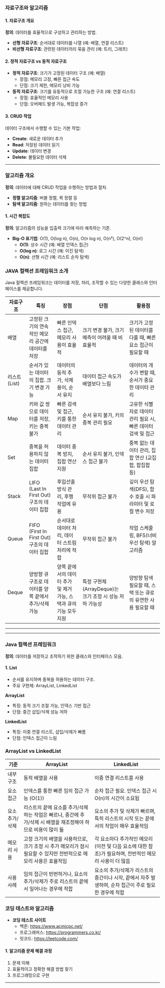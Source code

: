 


### 자료구조와 알고리즘

#### 1. 자료구조 개요
**정의**: 데이터를 효율적으로 구성하고 관리하는 방법.

- **선형 자료구조**: 순서대로 데이터를 나열 (예: 배열, 연결 리스트)
- **비선형 자료구조**: 관련된 데이터끼리 묶음 관리 (예: 트리, 그래프)

#### 2. 정적 자료구조 vs 동적 자료구조
- **정적 자료구조**: 크기가 고정된 데이터 구조 (예: 배열)
    - 장점: 메모리 고정, 빠른 접근 속도
    - 단점: 크기 제한, 메모리 낭비 가능
- **동적 자료구조**: 크기를 유동적으로 조절 가능한 구조 (예: 연결 리스트)
    - 장점: 효율적인 메모리 사용
    - 단점: 오버헤드 발생 가능, 복잡성 증가

#### 3. CRUD 작업
데이터 구조에서 수행할 수 있는 기본 작업:
- **Create**: 새로운 데이터 추가
- **Read**: 저장된 데이터 읽기
- **Update**: 데이터 변경
- **Delete**: 불필요한 데이터 삭제

---

### 알고리즘 개요
**정의**: 데이터에 대해 CRUD 작업을 수행하는 방법과 절차.

- **정렬 알고리즘**: 버블 정렬, 퀵 정렬 등
- **탐색 알고리즘**: 원하는 데이터를 찾는 방법

#### 1. 시간 복잡도
**정의**: 알고리즘의 성능을 입출력 크기에 따라 예측하는 기준.
- **Big-O 표기법**: O(1), O(log n), O(n), O(n log n), O(n²), O(2^n), O(n!)
    - **O(1)**: 상수 시간 (예: 배열 인덱스 접근)
    - **O(log n)**: 로그 시간 (예: 이진 탐색)
    - **O(n)**: 선형 시간 (예: 리스트 순차 탐색)


### JAVA 컬렉션 프레임워크 소개

Java 컬렉션 프레임워크는 데이터를 저장, 처리, 조작할 수 있는 다양한 클래스와 인터페이스를 제공합니다.

| 자료구조 | 특징 | 장점 | 단점 | 활용점 |
|----------|------|------|------|--------|
| 배열 | 고정된 크기의 연속적인 메모리 공간에 데이터를 저장 | 빠른 인덱스 접근, 메모리 사용이 효율적 | 크기 변경 불가, 크기 예측이 어려울 때 비효율적 | 크기가 고정된 데이터를 다룰 때, 빠른 요소 접근이 필요할 때 |
| 리스트 (List) | 순서가 있는 데이터의 집합. 크기 변경 가능 | 데이터의 동적 추가, 삭제 용이, 순서 유지 | 데이터 접근 속도가 배열보다 느림 | 데이터의 개수가 변할 때, 순서가 중요한 데이터 관리 |
| Map | 키와 값 쌍으로 데이터를 저장, 키는 중복 불가 | 빠른 검색 및 접근, 키를 통한 데이터 관리 | 순서 유지 불가, 키의 중복 관리 필요 | 고유한 식별자로 데이터 관리 필요 시, 빠른 데이터 검색 및 접근 |
| Set | 중복을 허용하지 않는 데이터 집합 | 데이터 중복 방지, 집합 연산 지원 | 순서 유지 불가, 인덱스 접근 불가 | 중복 없는 데이터 관리, 집합 연산 (교집합, 합집합 등) |
| Stack | LIFO (Last In First Out) 구조의 데이터 집합 | 후입선출 방식 관리, 후행 작업에 유용 | 무작위 접근 불가 | 깊이 우선 탐색(DFS), 함수 호출 시 파라미터 및 로컬 변수 저장 |
| Queue | FIFO (First In First Out) 구조의 데이터 집합 | 순서대로 데이터 처리, 데이터 스트림 처리에 적합 | 무작위 접근 불가 | 작업 스케줄링, BFS(너비 우선 탐색) 알고리즘 |
| Deque | 양방향 큐 구조로 데이터를 양쪽 끝에서 추가/삭제 가능 | 양쪽 끝에서의 데이터 추가 및 제거 가능, 스택과 큐의 기능 모두 지원 | 특정 구현체(ArrayDeque)는 크기 조정 시 성능 저하 가능성 | 양방향 탐색 필요할 때, 스택 또는 큐로의 유연한 사용 필요할 때 |

---

---

### Java 컬렉션 프레임워크
**정의**: 데이터를 저장하고 조작하기 위한 클래스와 인터페이스 모음.

#### 1. List
- 순서를 유지하며 중복을 허용하는 데이터 구조.
- 주요 구현체: ArrayList, LinkedList

**ArrayList**
- 특징: 동적 크기 조절 가능, 인덱스 기반 접근
- 단점: 중간 삽입/삭제 성능 저하

**LinkedList**
- 특징: 이중 연결 리스트, 삽입/삭제가 빠름
- 단점: 인덱스 접근이 느림


### ArrayList vs LinkedList

| 기준 | ArrayList | LinkedList |
|------|-----------|------------|
| 내부 구조 | 동적 배열을 사용 | 이중 연결 리스트를 사용 |
| 요소 접근 | 인덱스를 통한 빠른 임의 접근 가능 (O(1)) | 순차 접근 필요. 인덱스 접근 시 O(n)의 시간이 소요됨 |
| 요소 추가/삭제 | 리스트의 끝에 요소를 추가/삭제하는 작업은 빠르나, 중간에 추가/삭제 시 배열을 재조정해야 하므로 비용이 많이 듦 | 요소의 추가 및 삭제가 빠르며, 특히 리스트의 시작 또는 끝에서의 작업이 매우 효율적임 |
| 메모리 사용 | 고정 크기의 배열을 사용하므로, 크기 조정 시 추가 메모리가 잠시 필요할 수 있지만 전반적으로 메모리 사용은 효율적임 | 각 요소마다 추가적인 메모리(이전 및 다음 요소에 대한 참조)가 필요하며, 전반적인 메모리 사용이 더 많음 |
| 사용 사례 | 임의 접근이 빈번하거나, 요소의 추가/삭제가 주로 리스트의 끝에서 일어나는 경우에 적합 | 요소의 추가/삭제가 리스트의 중간이나 시작, 끝에서 자주 발생하며, 순차 접근이 주로 필요한 경우에 적합 |

### 코딩 테스트와 알고리즘
- **코딩 테스트 사이트**
    - 백준: https://www.acmicpc.net/
    - 프로그래머스: https://programmers.co.kr/
    - 릿코드: https://leetcode.com/

#### 1. 알고리즘 문제 해결 과정
1. 문제 이해
2. 효율적이고 정확한 해결 방법 찾기
3. 프로그래밍으로 구현

---






